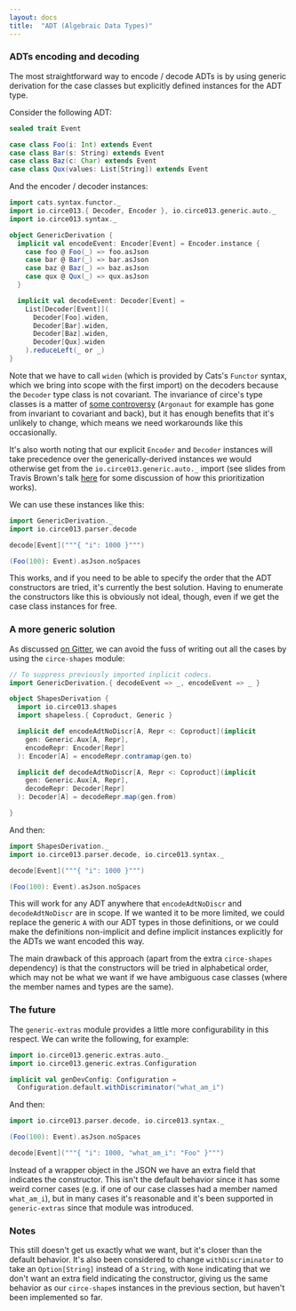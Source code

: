 ```yaml
---
layout: docs
title:  "ADT (Algebraic Data Types)"
---
```


### ADTs encoding and decoding

The most straightforward way to encode / decode ADTs is by using generic derivation for the case classes but explicitly defined instances for the ADT type.

Consider the following ADT:

```scala mdoc:silent
sealed trait Event

case class Foo(i: Int) extends Event
case class Bar(s: String) extends Event
case class Baz(c: Char) extends Event
case class Qux(values: List[String]) extends Event
```

And the encoder / decoder instances:

```scala mdoc:silent
import cats.syntax.functor._
import io.circe013.{ Decoder, Encoder }, io.circe013.generic.auto._
import io.circe013.syntax._

object GenericDerivation {
  implicit val encodeEvent: Encoder[Event] = Encoder.instance {
    case foo @ Foo(_) => foo.asJson
    case bar @ Bar(_) => bar.asJson
    case baz @ Baz(_) => baz.asJson
    case qux @ Qux(_) => qux.asJson
  }

  implicit val decodeEvent: Decoder[Event] =
    List[Decoder[Event]](
      Decoder[Foo].widen,
      Decoder[Bar].widen,
      Decoder[Baz].widen,
      Decoder[Qux].widen
    ).reduceLeft(_ or _)
}
```

Note that we have to call `widen` (which is provided by Cats's `Functor` syntax, which we bring into scope with the first import) on the decoders because the `Decoder` type class is not covariant. The invariance of circe's type classes is a matter of [some controversy](https://twitter.com/Gentmen/status/829431567315513344) (`Argonaut` for example has gone from invariant to covariant and back), but it has enough benefits that it's unlikely to change, which means we need workarounds like this occasionally.

It's also worth noting that our explicit `Encoder` and `Decoder` instances will take precedence over the generically-derived instances we would otherwise get from the `io.circe013.generic.auto._` import (see slides from Travis Brown's talk [here](http://meta.plasm.us/slides/scalaworld/#1) for some discussion of how this prioritization works).

We can use these instances like this:

```scala mdoc
import GenericDerivation._
import io.circe013.parser.decode

decode[Event]("""{ "i": 1000 }""")

(Foo(100): Event).asJson.noSpaces
```

This works, and if you need to be able to specify the order that the ADT constructors are tried, it's currently the best solution. Having to enumerate the constructors like this is obviously not ideal, though, even if we get the case class instances for free.

### A more generic solution

As discussed [on Gitter](https://gitter.im/circe/circe?at=589dee5daa800ee52c7aac8a), we can avoid the fuss of writing out all the cases by using the `circe-shapes` module:

```scala mdoc:silent
// To suppress previously imported inplicit codecs.
import GenericDerivation.{ decodeEvent => _, encodeEvent => _ }

object ShapesDerivation {
  import io.circe013.shapes
  import shapeless.{ Coproduct, Generic }

  implicit def encodeAdtNoDiscr[A, Repr <: Coproduct](implicit
    gen: Generic.Aux[A, Repr],
    encodeRepr: Encoder[Repr]
  ): Encoder[A] = encodeRepr.contramap(gen.to)

  implicit def decodeAdtNoDiscr[A, Repr <: Coproduct](implicit
    gen: Generic.Aux[A, Repr],
    decodeRepr: Decoder[Repr]
  ): Decoder[A] = decodeRepr.map(gen.from)

}
```

And then:

```scala mdoc
import ShapesDerivation._
import io.circe013.parser.decode, io.circe013.syntax._

decode[Event]("""{ "i": 1000 }""")

(Foo(100): Event).asJson.noSpaces
```

This will work for any ADT anywhere that `encodeAdtNoDiscr` and `decodeAdtNoDiscr` are in scope. If we wanted it to be more limited, we could replace the generic `A` with our ADT types in those definitions, or we could make the definitions non-implicit and define implicit instances explicitly for the ADTs we want encoded this way.

The main drawback of this approach (apart from the extra `circe-shapes` dependency) is that the constructors will be tried in alphabetical order, which may not be what we want if we have ambiguous case classes (where the member names and types are the same).

### The future

The `generic-extras` module provides a little more configurability in this respect. We can write the following, for example:

```scala mdoc:silent
import io.circe013.generic.extras.auto._
import io.circe013.generic.extras.Configuration

implicit val genDevConfig: Configuration =
  Configuration.default.withDiscriminator("what_am_i")
```

And then:

```scala mdoc
import io.circe013.parser.decode, io.circe013.syntax._

(Foo(100): Event).asJson.noSpaces

decode[Event]("""{ "i": 1000, "what_am_i": "Foo" }""")
```

Instead of a wrapper object in the JSON we have an extra field that indicates the constructor. This isn't the default behavior since it has some weird corner cases (e.g. if one of our case classes had a member named `what_am_i`), but in many cases it's reasonable and it's been supported in `generic-extras` since that module was introduced.

### Notes

This still doesn't get us exactly what we want, but it's closer than the default behavior. It's also been considered to change `withDiscriminator` to take an `Option[String]` instead of a `String`, with `None` indicating that we don't want an extra field indicating the constructor, giving us the same behavior as our `circe-shape`s instances in the previous section, but haven't been implemented so far.
